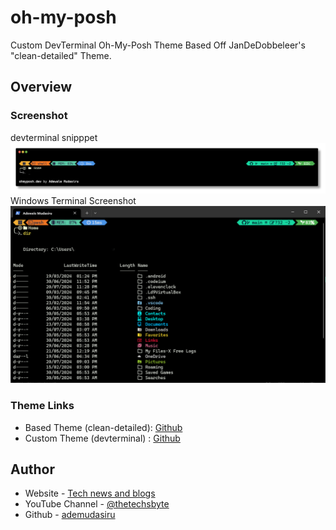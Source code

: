 # oh-my-posh
Custom DevTerminal Oh-My-Posh Theme Based Off JanDeDobbeleer's "clean-detailed" Theme.

## Overview

### Screenshot

devterminal snipppet
![Desktop Screenshot](./screenshots/oh-my-posh%20devterminal%20theme.png)
Windows Terminal Screenshot <br />
![Mobile Screenshot](./screenshots/oh-my-posh%20devterminal%20windows.png)

### Theme Links

- Based Theme (clean-detailed): [Github](https://github.com/JanDeDobbeleer/oh-my-posh/blob/main/themes/clean-detailed.omp.json)
- Custom Theme (devterminal) : [Github](https://github.com/adewalemudasiru/oh-my-posh)

## Author

- Website - [Tech news and blogs](https://techsbyte.com)
- YouTube Channel - [@thetechsbyte](https://www.youtube.com/@thetechsbyte)
- Github - [ademudasiru](https://github.com/adewalemudasiru)